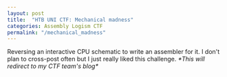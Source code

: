 ```yaml
---
layout: post
title:  "HTB UNI CTF: Mechanical madness"
categories: Assembly Logism CTF
permalink: "/mechanical_madness"
---
```


Reversing an interactive CPU schematic to write an assembler for it. I don't plan to cross-post often but I just really liked this challenge. *\*This will redirect to my CTF team's blog\**


<div>
<script>
  window.location.href = "https://radboudinstituteof.pwning.nl/posts/htbunictfquals2021/mechanicalmadness/";
</script>
</div>
